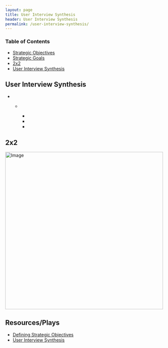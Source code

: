 ```yaml
---
layout: page
title: User Interview Synthesis
header: User Interview Synthesis
permalink: /user-interview-synthesis/
---
```

<div class="row">
 <div class="col-md-3">
    <div class="toc">
    <h3>Table of Contents</h3>
    <ul>
    <li><a href="#strategicobjectives">Strategic Objectives</a></li>
    <li><a href="#strategicgoals">Strategic Goals</a></li>
    <li><a href="#twobytwo">2x2</a></li>
    <li><a href="#userinterviewsynthesis">User Interview Synthesis</a></li>
    </ul>
    </div> 
  </div>
  
<div class="col-md-6">
<h2 class="userinterviewsynthesis" id="userinterviewsynthesis">User Interview Synthesis</h2>
<ul>
    <li></li>
    <ul>
    <li></li>
      <ul>
      <li></li>
      <li></li>
      <li></li>
      </ul>
    </ul>
</ul>
      
      
  <h2 class="userinterviewsynthesis" id="twobytwo">2x2</h2>
  <img src="../images/StrategicObjectives2x2.png" alt="Image" width="500"/>

</div>

<div class="col-md-3">
<div class="sideLinks">
    <h2>Resources/Plays</h2>
    <ul>
    <li><a href="{{ site.baseurl }}/strategic-objectives">Defining Strategic Objectives</a></li>
    <li><a href="{{ site.baseurl }}/user-interview-synthesis">User Interview Synthesis</a></li>
    </ul>
    </div>
</div>
 
</div>

